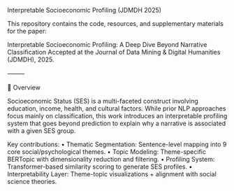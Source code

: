 Interpretable Socioeconomic Profiling (JDMDH 2025)

This repository contains the code, resources, and supplementary materials for the paper:

Interpretable Socioeconomic Profiling: A Deep Dive Beyond Narrative Classification
Accepted at the Journal of Data Mining & Digital Humanities (JDMDH), 2025.

⸻

📖 Overview

Socioeconomic Status (SES) is a multi-faceted construct involving education, income, health, and cultural factors. While prior NLP approaches focus mainly on classification, this work introduces an interpretable profiling system that goes beyond prediction to explain why a narrative is associated with a given SES group.

Key contributions:
	•	Thematic Segmentation: Sentence-level mapping into 9 core social/psychological themes.
	•	Topic Modeling: Theme-specific BERTopic with dimensionality reduction and filtering.
	•	Profiling System: Transformer-based similarity scoring to generate SES profiles.
	•	Interpretability Layer: Theme-topic visualizations + alignment with social science theories.

